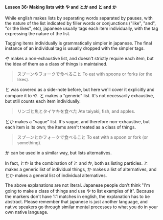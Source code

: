 #### Lesson 36: Making lists with や and とか and と and か


While english makes lists by separating words separated by pauses, with the nature of the list indicated by filler words or conjunctions ("like", "and", "or the likes", etc), japanese usually tags each item individually, with the tag expressing the nature of the list.


Tagging items individually is grammatically simpler in japanese. The final instance of an individual tag is usually dropped with the simpler tags.


や makes a non-exhaustive list, and doesn't strictly require each item, but the idea of them as a class of things is maintained.


> スプーンやフォークで食べること To eat with spoons or forks (or the likes).

と was covered as a side-note before, but here we'll cover it explicitly and compare it to や. と makes a "generic" list. It's not necessarily exhaustive, but still counts each item individually.


> リンゴと魚とタイヤキを食べた Ate taiyaki, fish, and apples.

とか makes a "vague" list. It's vague, and therefore non-exhaustive, but each item is its own; the items aren't treated as a class of things. 


> スプーンとかフォークで食べること To eat with a spoon or fork (or something).

か can be used in a similar way, but lists alternatives.


In fact, とか is the combination of と and か, both as listing particles. と makes a generic list of individual things, か makes a list of alternatives, and とか makes a general list of individual alternatives.


The above explanations are not literal. Japanese people don't think "I'm going to make a class of things and use や to list examples of it". Because the markers don't have 1:1 matches in english, the explanation has to be abstract. Please remember that japanese is just another language, and native speakers go through similar mental processes to what you do in your own native language.


